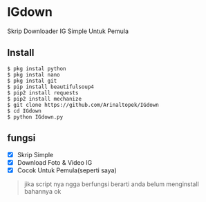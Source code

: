 # IGdown
Skrip Downloader IG Simple Untuk Pemula 
## Install
```
$ pkg instal python
$ pkg instal nano
$ pkg instal git
$ pip install beautifulsoup4
$ pip2 install requests
$ pip2 install mechanize
$ git clone https://github.com/Arinaltopek/IGdown
$ cd IGdown
$ python IGdown.py
```
## fungsi
- [x] Skrip Simple
- [x] Download Foto & Video IG
- [x] Cocok Untuk Pemula(seperti saya) 
> jika script nya ngga berfungsi berarti anda belum menginstall bahannya ok
